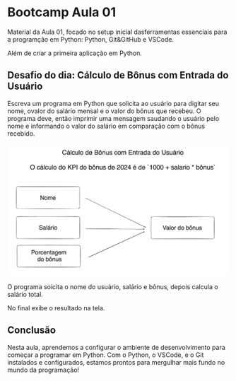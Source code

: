 # **Bootcamp Aula 01**

Material da Aula 01, focado no setup inicial dasferramentas essenciais para a programção em Python: Python, Git&GitHub e VSCode.

Além de criar a primeira aplicação em Python.

## **Desafio do dia: Cálculo de Bônus com Entrada do Usuário**

Escreva um programa em Python que solicita ao usuário para digitar seu nome, ovalor do salário mensal e o valor do bônus que recebeu. O programa deve, então imprimir uma mensagem saudando o usuário pelo nome e informando o valor do salário em comparação com o bônus recebido.

![Desafio do dia](image/desafio.png)

O programa soicita o nome do usuário, salário e bônus, depois calcula o salário total.

No final exibe o resultado na tela.

## **Conclusão**

Nesta aula, aprendemos a configurar o ambiente de desenvolvimento para começar a programar em Python. Com o Python, o VSCode, e o Git instalados e configurados, estamos prontos para mergulhar mais fundo no mundo da programação!